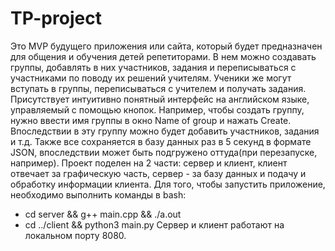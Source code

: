 # TP-project
Это MVP будущего приложения или сайта, который будет предназначен для общения и обучения детей репетиторами. В нем можно создавать группы, добавлять в них участников, задания и переписываться с участниками по поводу их решений учителям. Ученики же могут вступать в группы, переписываться с учителем и получать задания. Присутствует интуитивно понятный интерфейс на английском языке, управляемый с помощью кнопок. Например, чтобы создать группу, нужно ввести имя группы в окно Name of group и нажать Create. Впоследствии в эту группу можно будет добавить участников, задания и т.д. Также все сохраняется в базу данных раз в 5 секунд в формате JSON, впоследствии может быть подгружено оттуда(при перезапуске, например). Проект поделен на 2 части: сервер и клиент, клиент отвечает за графическую часть, сервер - за базу данных и подачу и обработку информации клиента. Для того, чтобы запустить приложение, необходимо выполнить команды в bash:
- cd server && g++ main.cpp && ./a.out  
- cd ../client && python3 main.py
Сервер и клиент работают на локальном порту 8080.
